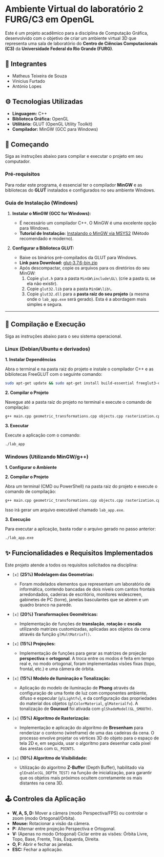 # Ambiente Virtual do laboratório 2 FURG/C3 em OpenGL

Este é um projeto acadêmico para a disciplina de Computação Gráfica, desenvolvido com o objetivo de criar um ambiente virtual 3D que representa uma sala de laboratório do **Centro de Ciências Computacionais (C3)** da **Universidade Federal do Rio Grande (FURG)**.

## 👥 Integrantes

* Matheus Teixeira de Souza
* Vinicius Furtado
* António Lopes
## ⚙️ Tecnologias Utilizadas

* **Linguagem:** C++
* **Biblioteca Gráfica:** OpenGL
* **Utilitário:** GLUT (OpenGL Utility Toolkit)
* **Compilador:** MinGW (GCC para Windows)

## 🚀 Começando

Siga as instruções abaixo para compilar e executar o projeto em seu computador.

### Pré-requisitos

Para rodar este programa, é essencial ter o compilador **MinGW** e as bibliotecas do **GLUT** instalados e configurados no seu ambiente Windows.

### Guia de Instalação (Windows)

1.  **Instalar o MinGW (GCC for Windows):**
    * É necessário um compilador C++. O MinGW é uma excelente opção para Windows.
    * **Tutorial de Instalação:** [Instalando o MinGW via MSYS2](https://www.msys2.org/) (Método recomendado e moderno).

2.  **Configurar a Biblioteca GLUT:**
    * Baixe os binários pré-compilados da GLUT para Windows.
    * **Link para Download:** [glut-3.7.6-bin.zip](https://www.transmission.mspro.com/download/glut-3.7.6-bin.zip)
    * Após descompactar, copie os arquivos para os diretórios do seu MinGW:
        1.  Copie `glut.h` para a pasta `MinGW\include\GL\` (crie a pasta `GL` se ela não existir).
        2.  Copie `glut32.lib` para a pasta `MinGW\lib\`.
        3.  Copie `glut32.dll` para a **pasta raiz do seu projeto** (a mesma onde o `lab_app.exe` será gerado). Esta é a abordagem mais simples e segura.

-----

## 🚀 Compilação e Execução

Siga as instruções abaixo para o seu sistema operacional.

### Linux (Debian/Ubuntu e derivados)

**1. Instalar Dependências**

Abra o terminal e na pasta raiz do projeto e instale o compilador C++ e as bibliotecas FreeGLUT com o seguinte comando:

```bash
sudo apt-get update && sudo apt-get install build-essential freeglut3-dev
```

**2. Compilar o Projeto**

Navegue até a pasta raiz do projeto no terminal e execute o comando de compilação:

```bash
g++ main.cpp geometric_transformations.cpp objects.cpp rasterization.cpp -o lab_app -lGL -lGLU -lglut -lm
```

**3. Executar**

Execute a aplicação com o comando:

```bash
./lab_app
```

### Windows (Utilizando MinGW/g++)

**1. Configurar o Ambiente**

**2. Compilar o Projeto**

Abra um terminal (CMD ou PowerShell) na pasta raiz do projeto e execute o comando de compilação:

```bash
g++ main.cpp geometric_transformations.cpp objects.cpp rasterization.cpp -o lab_app.exe -lopengl32 -lglu32 -lglut32 -lm
```



Isso irá gerar um arquivo executável chamado `lab_app.exe`.

**3. Execução**

Para executar a aplicação, basta rodar o arquivo gerado no passo anterior:

```bash
./lab_app.exe
```

## ✨ Funcionalidades e Requisitos Implementados

Este projeto atende a todos os requisitos solicitados na disciplina:

* `[x]` **(25%) Modelagem das Geometrias:**
    * Foram modelados elementos que representam um laboratório de informática, contendo bancadas de dois níveis com cantos frontais arredondados, cadeiras de escritório, monitores widescreen, gabinetes de PC (torre), janelas basculantes que se abrem e um quadro branco na parede.

* `[x]` **(20%) Transformações Geométricas:**
    * Implementação de funções de **translação**, **rotação** e **escala** utilizando matrizes customizadas, aplicadas aos objetos da cena através da função `glMultMatrixf()`.

* `[x]` **(15%) Projeções:**
    * Implementação de funções para gerar as matrizes de projeção **perspectiva** e **ortogonal**. A troca entre os modos é feita em tempo real e, no modo ortogonal, foram implementadas visões fixas (topo, frontal, etc.) e uma câmera de órbita.

* `[x]` **(15%) Modelo de Iluminação e Tonalização:**
    * Aplicação do modelo de iluminação de **Phong** através da configuração de uma fonte de luz com componentes ambiente, difuso e especular (`glLightfv`), e da configuração das propriedades do material dos objetos (`glColorMaterial`, `glMaterialfv`). A tonalização de **Gouraud** foi ativada com `glShadeModel(GL_SMOOTH)`.

* `[x]` **(15%) Algoritmo de Rasterização:**
    * Implementação e aplicação do algoritmo de **Bresenham** para renderizar o contorno (wireframe) de uma das cadeiras da cena. O processo envolve projetar os vértices 3D do objeto para o espaço de tela 2D e, em seguida, usar o algoritmo para desenhar cada pixel das arestas com `GL_POINTS`.

* `[x]` **(10%) Algoritmo de Visibilidade:**
    * Utilização do algoritmo **Z-Buffer** (Depth Buffer), habilitado via `glEnable(GL_DEPTH_TEST)` na função de inicialização, para garantir que os objetos mais próximos ocultem corretamente os mais distantes na cena 3D.

## 🕹️ Controles da Aplicação

* **W, A, S, D:** Mover a câmera (modo Perspectiva/FPS) ou controlar o zoom (modo Ortogonal/Órbita).
* **Mouse:** Rotacionar a visão da câmera.
* **P:** Alternar entre projeção Perspectiva e Ortogonal.
* **V:** (Apenas no modo Ortogonal) Ciclar entre as visões: Órbita Livre, Topo, Base, Frente, Trás, Esquerda, Direita.
* **O, F:** Abrir e fechar as janelas.
* **ESC:** Fechar a aplicação.
